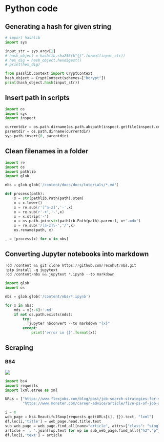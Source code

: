 # Python code

## Generating a hash for given string

```py
# import hashlib
import sys

input_str = sys.argv[1]
# hash_object = hashlib.sha256(b"{}".format(input_str))
# hex_dig = hash_object.hexdigest()
# print(hex_dig)

from passlib.context import CryptContext
hash_object = CryptContext(schemes=["bcrypt"])
print(hash_object.hash(input_str))
```

## Insert path in scripts

```py
import os
import sys
import inspect

currentdir = os.path.dirname(os.path.abspath(inspect.getfile(inspect.currentframe())))
parentdir = os.path.dirname(currentdir)
sys.path.insert(0, parentdir) 
```

## Clean filenames in a folder

```python
import re
import os
import pathlib
import glob

nbs = glob.glob('/content/docs/docs/tutorials/*.md')

def process(path):
    x = str(pathlib.Path(path).stem)
    x = x.lower()
    x = re.sub(r'[^a-z]','-',x)
    x = re.sub(r'-+','-',x)
    x = x.strip('-')
    x = os.path.join(str(pathlib.Path(path).parent), x+'.mdx')
    x = re.sub('/[a-z]\-','/',x)
    os.rename(path, x)

_ = [process(x) for x in nbs]
```

## Converting Jupyter notebooks into markdown

```python
!cd /content && git clone https://github.com/recohut/nbs.git
!pip install -q jupytext
!cd /content/nbs && jupytext *.ipynb --to markdown
```

```python
import glob
import os

nbs = glob.glob('/content/nbs/*.ipynb')

for x in nbs:
    mds = x[:-6]+'.md'
    if not os.path.exists(mds):
        try:
          !jupyter nbconvert --to markdown "{x}"
        except:
            print('error in {}'.format(x))
```

## Scraping

### BS4

<a href="https://nbviewer.org/github/recohut/nbs/blob/main/2020-06-20-simple-scraping-nlp-bs4-distilbert.ipynb" alt=""> <img src="https://colab.research.google.com/assets/colab-badge.svg" /></a>

```python
import bs4
import requests
import lxml.etree as xml

URLs = ["https://www.flexjobs.com/blog/post/job-search-strategies-for-success-v2/",
        "https://www.monster.com/career-advice/article/five-ps-of-job-search-progress"]

i = 0
web_page = bs4.BeautifulSoup(requests.get(URLs[i], {}).text, "lxml")
df.loc[i,'title'] = web_page.head.title.text
sub_web_page = web_page.find_all(name="article", attrs={"class": "single-post-page"})[0]
article = '. '.join([wp.text for wp in sub_web_page.find_all({"h2","p"})])
df.loc[i,'text'] = article
        
```